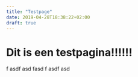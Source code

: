```yaml
---
title: "Testpage"
date: 2019-04-28T18:38:22+02:00
draft: true
---
```


# Dit is een testpagina!!!!!!
f
asdf
asd
fasd
f
asdf
asd